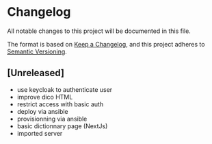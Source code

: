 # Changelog

All notable changes to this project will be documented in this file.

The format is based on [Keep a Changelog](https://keepachangelog.com/en/1.0.0/),
and this project adheres to [Semantic Versioning](https://semver.org/spec/v2.0.0.html).

## [Unreleased]

- use keycloak to authenticate user
- improve dico HTML
- restrict access with basic auth
- deploy via ansible
- provisionning via ansible
- basic dictionnary page (NextJs)
- imported server